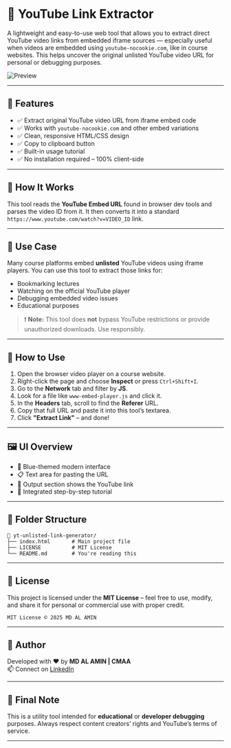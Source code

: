 # 🎯 YouTube Link Extractor

A lightweight and easy-to-use web tool that allows you to extract direct YouTube video links from embedded iframe sources — especially useful when videos are embedded using `youtube-nocookie.com`, like in course websites. This helps uncover the original unlisted YouTube video URL for personal or debugging purposes.

![Preview](https://i.postimg.cc/SKTT7xN4/Screenshot-2025-08-07-144548.png)

---

## 🚀 Features

- ✅ Extract original YouTube video URL from iframe embed code
- ✅ Works with `youtube-nocookie.com` and other embed variations
- ✅ Clean, responsive HTML/CSS design
- ✅ Copy to clipboard button
- ✅ Built-in usage tutorial
- ✅ No installation required – 100% client-side

---

## 🧠 How It Works

This tool reads the **YouTube Embed URL** found in browser dev tools and parses the video ID from it. It then converts it into a standard `https://www.youtube.com/watch?v=VIDEO_ID` link.

---

## 🔎 Use Case

Many course platforms embed **unlisted** YouTube videos using iframe players. You can use this tool to extract those links for:

- Bookmarking lectures
- Watching on the official YouTube player
- Debugging embedded video issues
- Educational purposes

> ❗ **Note:** This tool does **not** bypass YouTube restrictions or provide unauthorized downloads. Use responsibly.

---

## 🧰 How to Use

1. Open the browser video player on a course website.
2. Right-click the page and choose **Inspect** or press `Ctrl+Shift+I`.
3. Go to the **Network** tab and filter by **JS**.
4. Look for a file like `www-embed-player.js` and click it.
5. In the **Headers** tab, scroll to find the **Referer** URL.
6. Copy that full URL and paste it into this tool’s textarea.
7. Click **"Extract Link"** – and done!

---

## 🖼️ UI Overview

- 🔵 Blue-themed modern interface  
- 📋 Text area for pasting the URL  
- 🎯 Output section shows the YouTube link  
- 📘 Integrated step-by-step tutorial  

---

## 📂 Folder Structure

```
📁 yt-unlisted-link-generator/
├── index.html       # Main project file
├── LICENSE          # MIT License
└── README.md        # You're reading this
```

---

## 📄 License

This project is licensed under the **MIT License** – feel free to use, modify, and share it for personal or commercial use with proper credit.

```
MIT License © 2025 MD AL AMIN
```

---

## 👤 Author

Developed with ❤️ by **MD AL AMIN | CMAA**  
📫 Connect on [LinkedIn](https://www.linkedin.com/in/connectmdalamin)

---

## 🏁 Final Note

This is a utility tool intended for **educational** or **developer debugging** purposes. Always respect content creators’ rights and YouTube’s terms of service.

---
